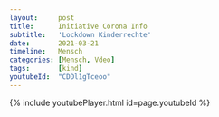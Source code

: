 ```yaml
---
layout:     post
title:      Initiative Corona Info
subtitle:   'Lockdown Kinderrechte'
date:       2021-03-21
timeline:   Mensch
categories: [Mensch, Vdeo]
tags:       [kind]
youtubeId:  "CDDl1gTceoo"
---
```


{% include youtubePlayer.html id=page.youtubeId %}
